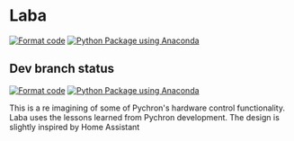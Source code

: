 # Laba

[![Format code](https://github.com/PychronLabsLLC/laba/actions/workflows/format_code.yml/badge.svg?branch=main)](https://github.com/PychronLabsLLC/laba/actions/workflows/format_code.yml)
[![Python Package using Anaconda](https://github.com/PychronLabsLLC/laba/actions/workflows/python-package-conda.yml/badge.svg?branch=main)](https://github.com/PychronLabsLLC/laba/actions/workflows/python-package-conda.yml)

## Dev branch status
[![Format code](https://github.com/PychronLabsLLC/laba/actions/workflows/format_code.yml/badge.svg?branch=dev)](https://github.com/PychronLabsLLC/laba/actions/workflows/format_code.yml)
[![Python Package using Anaconda](https://github.com/PychronLabsLLC/laba/actions/workflows/python-package-conda.yml/badge.svg?branch=dev)](https://github.com/PychronLabsLLC/laba/actions/workflows/python-package-conda.yml)

This is a re imagining of some of Pychron's hardware control functionality. Laba uses the lessons learned from Pychron 
development.
The design is slightly inspired by Home Assistant

